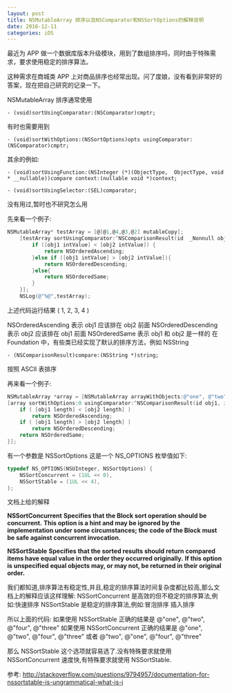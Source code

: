 ```yaml
---
layout: post
title: NSMutableArray 排序以及NSComparator和NSSortOptions的解释说明
date: 2016-12-11
categories: iOS
---
```

最近为 APP 做一个数据库版本升级模块，用到了数组排序吗，同时由于特殊需求，要求使用稳定的排序算法。

这种需求在商城类 APP 上对商品排序也经常出现。问了度娘，没有看到非常好的答案，现在把自己研究的记录一下。

NSMutableArray 排序通常使用

`- (void)sortUsingComparator:(NSComparator)cmptr;`

有时也需要用到

`- (void)sortWithOptions:(NSSortOptions)opts usingComparator:(NSComparator)cmptr;`

其余的例如:

`- (void)sortUsingFunction:(NSInteger (*)(ObjectType,  ObjectType, void * __nullable))compare context:(nullable void *)context;`

`- (void)sortUsingSelector:(SEL)comparator;`

没有用过,暂时也不研究怎么用

先来看一个例子:
```Objective-C
NSMutableArray* testArray = [@[@1,@4,@3,@2] mutableCopy];
    [testArray sortUsingComparator:^NSComparisonResult(id  _Nonnull obj1, id  _Nonnull obj2) {
        if ([obj1 intValue] < [obj2 intValue]) {
            return NSOrderedAscending;
        }else if ([obj1 intValue] > [obj2 intValue]){
            return NSOrderedDescending;
        }else{
            return NSOrderedSame;
        }
    }];
    NSLog(@"%@",testArray);
```
上述代码运行结果
(
    1,
    2,
    3,
    4
)

NSOrderedAscending 表示 obj1 应该排在 obj2 前面
NSOrderedDescending 表示 obj2 应该排在 obj1 前面
NSOrderedSame 表示 obj1 和 obj2 是一样的
在 Foundation 中，有些类已经实现了默认的排序方法，例如 NSString

`- (NSComparisonResult)compare:(NSString *)string;`

按照 ASCII 表排序

再来看一个例子:
```Objective-C
NSMutableArray *array = [NSMutableArray arrayWithObjects:@"one", @"two", @"three", @"four", nil];
[array sortWithOptions:0 usingComparator:^NSComparisonResult(id obj1, id obj2) {
    if ( [obj1 length] < [obj2 length] )
        return NSOrderedAscending;
    if ( [obj1 length] > [obj2 length] )
        return NSOrderedDescending;
    return NSOrderedSame;
}];
```

有一个参数是 NSSortOptions 这是一个 NS_OPTIONS 枚举值如下:

```Objective-C
typedef NS_OPTIONS(NSUInteger, NSSortOptions) {
    NSSortConcurrent = (1UL << 0),
    NSSortStable = (1UL << 4),
};
```

文档上给的解释

**NSSortConcurrent**
**Specifies that the Block sort operation should be concurrent.**
**This option is a hint and may be ignored by the implementation under some circumstances; the code of the Block must be safe against concurrent invocation.**

**NSSortStable**
**Specifies that the sorted results should return compared items have equal value in the order they occurred originally.**
**If this option is unspecified equal objects may, or may not, be returned in their original order.**

我们都知道,排序算法有稳定性,并且,稳定的排序算法时间复杂度都比较高,那么文档上的解释应该这样理解:
NSSortConcurrent 是高效的但不稳定的排序算法,例如:快速排序
NSSortStable 是稳定的排序算法,例如:冒泡排序 插入排序

所以上面的代码:
如果使用 NSSortStable 正确的结果是 @"one", @"two", @"four", @"three"
如果使用 NSSortConcurrent 正确的结果是 @"one", @"two", @"four", @"three" 或者 @"two", @"one", @"four", @"three"

那么 NSSortStable 这个选项就容易选了.没有特殊要求就使用 NSSortConcurrent 速度快,有特殊要求就使用 NSSortStable.

参考:
<http://stackoverflow.com/questions/9794957/documentation-for-nssortstable-is-ungrammatical-what-is-i>